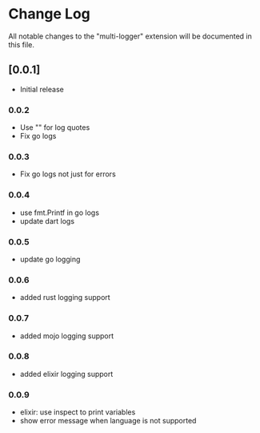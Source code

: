 # Change Log

All notable changes to the "multi-logger" extension will be documented in this file.

## [0.0.1]

- Initial release

### 0.0.2

- Use "" for log quotes
- Fix go logs

### 0.0.3

- Fix go logs not just for errors

### 0.0.4

- use fmt.Printf in go logs
- update dart logs

### 0.0.5

- update go logging

### 0.0.6

- added rust logging support

### 0.0.7

- added mojo logging support

### 0.0.8

- added elixir logging support

### 0.0.9

- elixir: use inspect to print variables
- show error message when language is not supported
